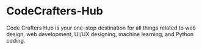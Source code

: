 # CodeCrafters-Hub
Code Crafters Hub is your one-stop destination for all things related to web design, web development, UI/UX designing, machine learning, and Python coding. 
